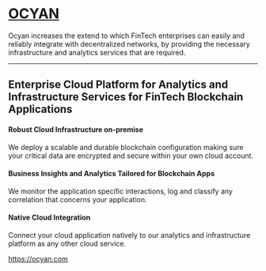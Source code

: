 [OCYAN](https://www.ocyan.com)
===================

Ocyan increases the extend to which FinTech enterprises can easily and reliably integrate with decentralized networks, by providing the necessary infrastructure and analytics services that are required.

----------

Enterprise Cloud Platform for Analytics and Infrastructure Services for FinTech Blockchain Applications
-------------

#### <i class="icon-cloud"></i> Robust Cloud Infrastructure on-premise

We deploy a scalable and durable blockchain configuration making sure your critical data are encrypted and secure within your own cloud account.

#### <i class="icon-sitemap"></i> Business Insights and Analytics Tailored for Blockchain Apps

We monitor the application specific interactions, log and classify any correlation that concerns your application.

#### <i class="icon-building"></i> Native Cloud Integration

Connect your cloud application natively to our analytics and infrastructure platform as any other cloud service.

https://ocyan.com
